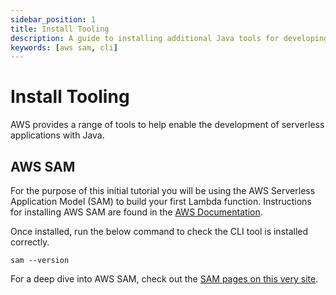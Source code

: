 ```yaml
---
sidebar_position: 1
title: Install Tooling
description: A guide to installing additional Java tools for developing Lambda functions
keywords: [aws sam, cli]
---
```


# Install Tooling

AWS provides a range of tools to help enable the development of serverless applications with Java.

## AWS SAM

For the purpose of this initial tutorial you will be using the AWS Serverless Application Model (SAM) to build your first Lambda function. Instructions for installing AWS SAM are found in the [AWS Documentation](https://docs.aws.amazon.com/serverless-application-model/latest/developerguide/install-sam-cli.html).

Once installed, run the below command to check the CLI tool is installed correctly.

```shellscript install
sam --version
```

For a deep dive into AWS SAM, check out the [SAM pages on this very site](/docs/developer-tooling/aws-sam).
